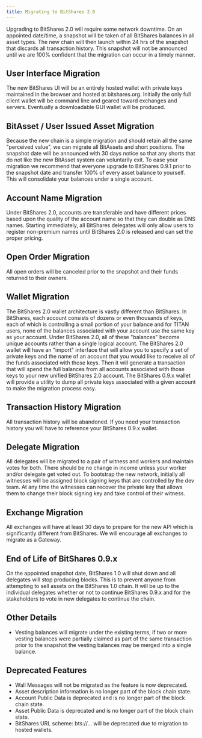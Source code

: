 ```yaml
---
title: Migrating to BitShares 2.0
---
```


Upgrading to BitShares 2.0 will require some network downtime. On an appointed date/time, a snapshot will be taken of
all BitShares balances in all asset types.  The new chain will then launch within 24 hrs of the snapshot that discards
all transaction history.  This snapshot will not be announced until we are 100% confident that the migration can occur
in a timely manner.

<!--more-->

## User Interface Migration

The new BitShares UI will be an entirely hosted wallet with private keys maintained in the
browser and hosted at bitshares.org.  Initially the only full client wallet will be command line and geared toward
exchanges and servers.  Eventually a downloadable GUI wallet will be produced.

## BitAsset / User Issued Asset Migration

Because the new chain is a simple migration and should retain all the same
"perceived value", we can migrate all BitAssets and short positions.  The snapshot date will be announced with 30 days
notice so that any shorts that do not like the new BitAsset system can voluntarily exit.    To ease your migration we
recommend that everyone upgrade to BitShares 0.9.1 prior to the snapshot date and transfer 100% of every asset balance
to yourself.  This will consolidate your balances under a single account.

## Account Name Migration

Under BitShares 2.0, accounts are transferable and have different prices based upon the
quality of the account name so that they can double as DNS names.  Starting immediately, all BitShares delegates will
only allow users to register non-premium names until BitShares 2.0 is released and can set the proper pricing.

## Open Order Migration

All open orders will be canceled prior to the snapshot and their funds returned to their owners.

## Wallet Migration

The BitShares 2.0 wallet architecture is vastly different than BitShares.  In BitShares, each
account consists of dozens or even thousands of keys, each of which is controlling a small portion of your balance and
for TITAN users, none of the balances associated with your account use the same key as your account.  Under BitShares
2.0, all of these "balances" become unique accounts rather than a single logical account.    The BitShares 2.0 wallet
will have an "import" interface that will allow you to specify a set of private keys and the name of an account that you
would like to receive all of the funds associated with those keys.   Then it will generate a transaction that will spend
the full balances from all accounts associated with those keys to your new unified BitShares 2.0 account.    The
BitShares 0.9.x wallet will provide a utility to dump all private keys associated with a given account to make the
migration process easy.

## Transaction History Migration

All transaction history will be abandoned.  If you need your transaction history you
will have to reference your BitShares 0.9.x wallet.

## Delegate Migration

All delegates will be migrated to a pair of witness and workers and maintain votes for both.  There should be no change
in income unless your worker and/or delegate get voted out.  To bootstrap the new network, initially all witnesses will
be assigned block signing keys that are controlled by the dev team.  At any time the witnesses can recover the private
key that allows them to change their block signing key and take control of their witness.

## Exchange Migration

All exchanges will have at least 30 days to prepare for the new API which is significantly
different from BitShares.  We will encourage all exchanges to migrate as a Gateway.

## End of Life of BitShares 0.9.x

On the appointed snapshot date, BitShares 1.0 will shut down and all delegates will
stop producing blocks.  This is to prevent anyone from attempting to sell assets on the BitShares 1.0 chain.  It will be
up to the individual delegates whether or not to continue BitShares 0.9.x and for the stakeholders to vote in new
delegates to continue the chain.

## Other Details

* Vesting balances will migrate under the existing terms, if two or more vesting balances were partially claimed as part
of the same transaction prior to the snapshot the vesting balances may be merged into a single balance.

## Deprecated Features

* Wall Messages will not be migrated as the feature is now deprecated.
* Asset description information is no longer part of the block chain state.
* Account Public Data is deprecated and is no longer part of the block chain state.
* Asset Public Data is deprecated and is no longer part of the block chain state.
* BitShares URL scheme: bts://... will be deprecated due to migration to hosted wallets.
